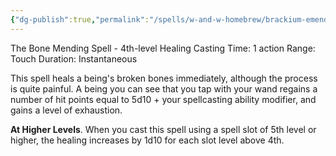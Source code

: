 ```yaml
---
{"dg-publish":true,"permalink":"/spells/w-and-w-homebrew/brackium-emendo/"}
---
```


The Bone Mending Spell - 4th-level Healing 
Casting Time: 1 action 
Range: Touch 
Duration: Instantaneous 

This spell heals a being's broken bones immediately, although the process is quite painful. A being you can see that you tap with your wand regains a number of hit points equal to 5d10 + your spellcasting ability modifier, and gains a level of exhaustion. 

**At Higher Levels**. When you cast this spell using a spell slot of 5th level or higher, the healing increases by 1d10 for each slot level above 4th.